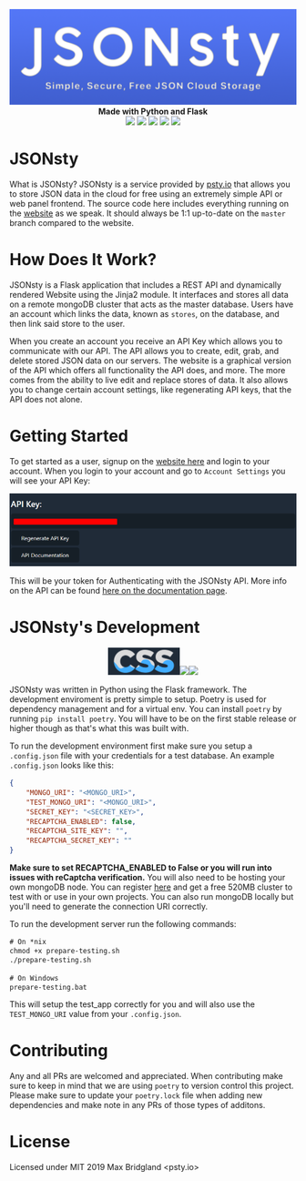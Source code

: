 <p align="center">
    <img src="https://github.com/M4cs/jsonsty/blob/master/examples/banner.png?raw=true">
    <br>
    <b>Made with Python and Flask</b>
    <br>
    <a href="https://github.com/M4cs/jsonsty/stargazers"><img src="https://img.shields.io/github/stars/M4cs/jsonsty"></a>
    <a href="https://github.com/M4cs/jsonsty/issues"><img src="https://img.shields.io/github/issues/M4cs/jsonsty"></a>
    <a href="https://github.com/M4cs/jsonsty/forks"><img src="https://img.shields.io/github/forks/M4cs/jsonsty"></a>
    <a href=""><img src="https://img.shields.io/github/license/M4cs/jsonsty"></a>
    <img src="https://img.shields.io/badge/python-3.6%2B-green">
</p>

# JSONsty

What is JSONsty? JSONsty is a service provided by [psty.io](https://psty.io) that allows you to store JSON data in the cloud for free using an extremely simple API or web panel frontend. The source code here includes everything running on the [website](https://json.psty.io) as we speak. It should always be 1:1 up-to-date on the `master` branch compared to the website.

# How Does It Work?

JSONsty is a Flask application that includes a REST API and dynamically rendered Website using the Jinja2 module. It interfaces and stores all data on a remote mongoDB cluster that acts as the master database. Users have an account which links the data, known as `stores`, on the database, and then link said store to the user.

When you create an account you receive an API Key which allows you to communicate with our API. The API allows you to create, edit, grab, and delete stored JSON data on our servers. The website is a graphical version of the API which offers all functionality the API does, and more. The more comes from the ability to live edit and replace stores of data. It also allows you to change certain account settings, like regenerating API keys, that the API does not alone.

# Getting Started

To get started as a user, signup on the [website here](https://json.psty.io) and login to your account. When you login to your account and go to `Account Settings` you will see your API Key:

<p align="center"><img src="https://github.com/M4cs/jsonsty/blob/master/examples/api_key_example.png?raw=true"></p>

This will be your token for Authenticating with the JSONsty API. More info on the API can be found [here on the documentation page](https://json.psty.io).

# JSONsty's Development

<p align="center">
    <a href="https://github.com/kognise/water.css"><img src="https://github.com/kognise/water.css/raw/master/logo.svg?sanitize=true" width="25%"></a><a href="https://www.palletsprojects.com/p/flask/"><img src="https://upload.wikimedia.org/wikipedia/commons/thumb/3/3c/Flask_logo.svg/1200px-Flask_logo.svg.png" width="25%;"></a><a href="https://python.org"><img src="https://www.python.org/static/community_logos/python-logo-master-v3-TM-flattened.png" width="25%"></a>
</p>

JSONsty was written in Python using the Flask framework. The development enviroment is pretty simple to setup. Poetry is used for dependency management and for a virtual env. You can install `poetry` by running `pip install poetry`. You will have to be on the first stable release or higher though as that's what this was built with. 

To run the development environment first make sure you setup a `.config.json` file with your credentials for a test database. An example `.config.json` looks like this:

```json
{
    "MONGO_URI": "<MONGO_URI>",
    "TEST_MONGO_URI": "<MONGO_URI>",
    "SECRET_KEY": "<SECRET_KEY>",
    "RECAPTCHA_ENABLED": false,
    "RECAPTCHA_SITE_KEY": "",
    "RECAPTCHA_SECRET_KEY": ""
}
```

**Make sure to set RECAPTCHA_ENABLED to False or you will run into issues with reCaptcha verification.** You will also need to be hosting your own mongoDB node. You can register [here](https://mongodb.com) and get a free 520MB cluster to test with or use in your own projects. You can also run mongoDB locally but you'll need to generate the connection URI correctly.

To run the development server run the following commands:

```
# On *nix
chmod +x prepare-testing.sh
./prepare-testing.sh

# On Windows
prepare-testing.bat
```

This will setup the test_app correctly for you and will also use the `TEST_MONGO_URI` value from your `.config.json`.

# Contributing

Any and all PRs are welcomed and appreciated. When contributing make sure to keep in mind that we are using `poetry` to version control this project. Please make sure to update your `poetry.lock` file when adding new dependencies and make note in any PRs of those types of additons. 

# License

Licensed under MIT 2019 Max Bridgland <psty.io>
